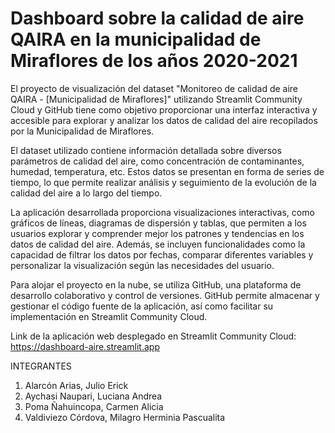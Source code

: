 # Dashboard sobre la calidad de aire QAIRA en la municipalidad de Miraflores de los años 2020-2021

El proyecto de visualización del dataset "Monitoreo de calidad de aire QAIRA - [Municipalidad de Miraflores]" utilizando Streamlit Community Cloud y GitHub tiene como objetivo proporcionar una interfaz interactiva y accesible para explorar y analizar los datos de calidad del aire recopilados por la Municipalidad de Miraflores.


El dataset utilizado contiene información detallada sobre diversos parámetros de calidad del aire, como concentración de contaminantes, humedad, temperatura, etc. Estos datos se presentan en forma de series de tiempo, lo que permite realizar análisis y seguimiento de la evolución de la calidad del aire a lo largo del tiempo.

La aplicación desarrollada proporciona visualizaciones interactivas, como gráficos de líneas, diagramas de dispersión y tablas, que permiten a los usuarios explorar y comprender mejor los patrones y tendencias en los datos de calidad del aire. Además, se incluyen funcionalidades como la capacidad de filtrar los datos por fechas, comparar diferentes variables y personalizar la visualización según las necesidades del usuario.

Para alojar el proyecto en la nube, se utiliza GitHub, una plataforma de desarrollo colaborativo y control de versiones. GitHub permite almacenar y gestionar el código fuente de la aplicación, así como facilitar su implementación en Streamlit Community Cloud.

Link de la aplicación web desplegado en Streamlit Community Cloud: https://dashboard-aire.streamlit.app  

INTEGRANTES

1. Alarcón Arias, Julio Erick
2. Aychasi Naupari, Luciana Andrea
3. Poma Ñahuincopa, Carmen Alicia
4. Valdiviezo Córdova, Milagro Herminia Pascualita


